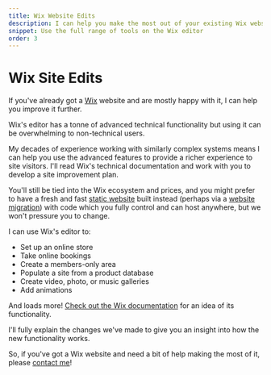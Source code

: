 ```yaml
---
title: Wix Website Edits
description: I can help you make the most out of your existing Wix website.
snippet: Use the full range of tools on the Wix editor
order: 3
---
```


# Wix Site Edits

If you've already got a [Wix](https://www.wix.com) website and are mostly happy with it, I can help you improve it further.

Wix's editor has a tonne of advanced technical functionality but using it can be overwhelming to non-technical users.

My decades of experience working with similarly complex systems means I can help you use the advanced features to provide a richer experience to site visitors. I'll read Wix's technical documentation and work with you to develop a site improvement plan.

You'll still be tied into the Wix ecosystem and prices, and you might prefer to have a fresh and fast [static website](/services/static-websites/) built instead (perhaps via a [website migration](/services/website-migrations/)) with code which you fully control and can host anywhere, but we won't pressure you to change.

I can use Wix's editor to:

- Set up an online store
- Take online bookings
- Create a members-only area
- Populate a site from a product database
- Create video, photo, or music galleries
- Add animations

And loads more! [Check out the Wix documentation](https://dev.wix.com/) for an idea of its functionality.

I'll fully explain the changes we've made to give you an insight into how the new functionality works.

So, if you've got a Wix website and need a bit of help making the most of it, please [contact me](/contact)!
